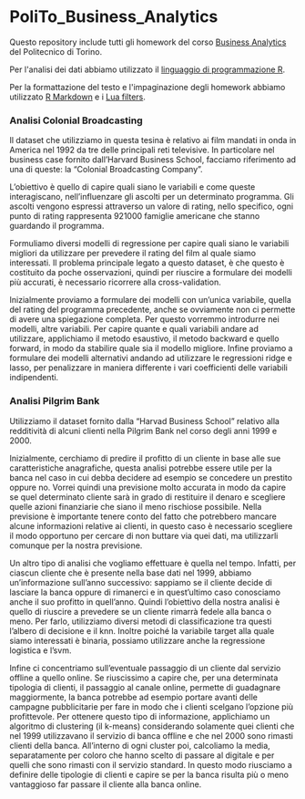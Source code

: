 # PoliTo_Business_Analytics
Questo repository include tutti gli homework del corso <a href="https://didattica.polito.it/pls/portal30/gap.pkg_guide.viewGap?p_cod_ins=03PVFNG&p_a_acc=2020&p_header=S&p_lang=IT">Business Analytics</a> del Politecnico di Torino.

Per l'analisi dei dati abbiamo utilizzato il <a href="https://www.r-project.org/">linguaggio di programmazione R</a>.

Per la formattazione del testo e l'impaginazione degli homework abbiamo utilizzato <a href="https://rmarkdown.rstudio.com/">R Markdown</a> e i <a href="https://github.com/pandoc/lua-filters">Lua filters</a>.

### Analisi Colonial Broadcasting
Il dataset che utilizziamo in questa tesina è relativo ai film mandati in onda in America nel 1992 da tre delle principali reti televisive. In particolare nel business case fornito dall’Harvard Business School, facciamo riferimento ad una di queste: la “Colonial Broadcasting Company”.

L’obiettivo è quello di capire quali siano le variabili e come queste interagiscano, nell’influenzare gli ascolti per un determinato programma. Gli ascolti vengono espressi attraverso un valore di rating, nello specifico, ogni punto di rating rappresenta 921000 famiglie americane che stanno guardando il programma.

Formuliamo diversi modelli di regressione per capire quali siano le variabili migliori da utilizzare per prevedere il rating del film al quale siamo interessati. Il problema principale legato a questo dataset, è che questo è costituito da poche osservazioni, quindi per riuscire a formulare dei modelli più accurati, è necessario ricorrere alla cross-validation.

Inizialmente proviamo a formulare dei modelli con un’unica variabile, quella del rating del programma precedente, anche se ovviamente non ci permette di avere una spiegazione completa. Per questo vorremmo introdurre nei modelli, altre variabili. Per capire quante e quali variabili andare ad utilizzare, applichiamo il metodo esaustivo, il metodo backward e quello forward, in modo da stabilire quale sia il modello migliore. Infine proviamo a formulare dei modelli alternativi andando ad utilizzare le regressioni ridge e lasso, per penalizzare in maniera differente i vari coefficienti delle variabili indipendenti.

### Analisi Pilgrim Bank
Utilizziamo il dataset fornito dalla “Harvad Business School” relativo alla redditività di alcuni clienti nella Pilgrim Bank nel corso degli anni 1999 e 2000.

Inizialmente, cerchiamo di predire il profitto di un cliente in base alle sue caratteristiche anagrafiche, questa analisi potrebbe essere utile per la banca nel caso in cui debba decidere ad esempio se concedere un prestito oppure no. Vorrei quindi una previsione molto accurata in modo da capire se quel determinato cliente sarà in grado di restituire il denaro e scegliere quelle azioni finanziarie che siano il meno rischiose possibile. Nella previsione è importante tenere conto del fatto che potrebbero mancare alcune informazioni relative ai clienti, in questo caso è necessario scegliere il modo opportuno per cercare di non buttare via quei dati, ma utilizzarli comunque per la nostra previsione.

Un altro tipo di analisi che vogliamo effettuare è quella nel tempo. Infatti, per ciascun cliente che è presente nella base dati nel 1999, abbiamo un’informazione sull’anno successivo: sappiamo se il cliente decide di lasciare la banca oppure di rimanerci e in quest’ultimo caso conosciamo anche il suo profitto in quell’anno. Quindi l’obiettivo della nostra analisi è quello di riuscire a prevedere se un cliente rimarrà fedele alla banca o meno. Per farlo, utilizziamo diversi metodi di classificazione tra questi l’albero di decisione e il knn. Inoltre poiché la variabile target alla quale siamo interessati è binaria, possiamo utilizzare anche la regressione logistica e l’svm.

Infine ci concentriamo sull’eventuale passaggio di un cliente dal servizio offline a quello online. Se riuscissimo a capire che, per una determinata tipologia di clienti, il passaggio al canale online, permette di guadagnare maggiormente, la banca potrebbe ad esempio portare avanti delle campagne pubblicitarie per fare in modo che i clienti scelgano l’opzione più profittevole. Per ottenere questo tipo di informazione, applichiamo un algoritmo di clustering (il k-means) considerando solamente quei clienti che nel 1999 utilizzavano il servizio di banca offline e che nel 2000 sono rimasti clienti della banca. All’interno di ogni cluster poi, calcoliamo la media, separatamente per coloro che hanno scelto di passare al digitale e per quelli che sono rimasti con il servizio standard. In questo modo riusciamo a definire delle tipologie di clienti e capire se per la banca risulta più o meno vantaggioso far passare il cliente alla banca online.
